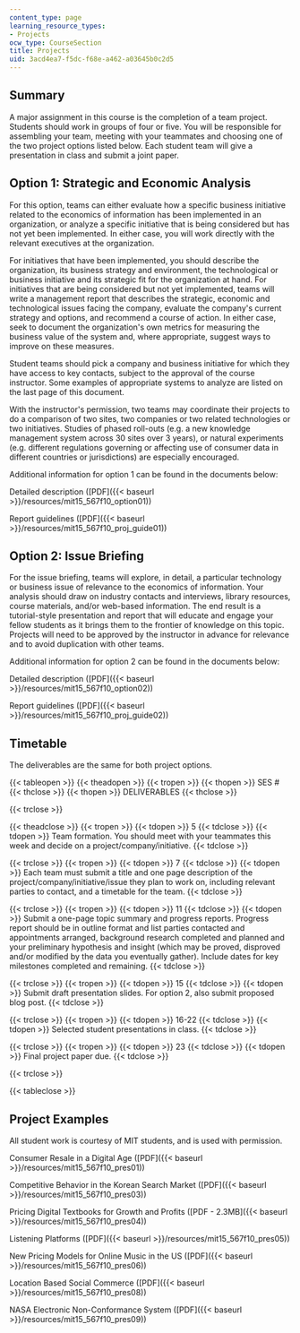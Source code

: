 ```yaml
---
content_type: page
learning_resource_types:
- Projects
ocw_type: CourseSection
title: Projects
uid: 3acd4ea7-f5dc-f68e-a462-a03645b0c2d5
---
```


Summary
-------

A major assignment in this course is the completion of a team project. Students should work in groups of four or five. You will be responsible for assembling your team, meeting with your teammates and choosing one of the two project options listed below. Each student team will give a presentation in class and submit a joint paper.

Option 1: Strategic and Economic Analysis
-----------------------------------------

For this option, teams can either evaluate how a specific business initiative related to the economics of information has been implemented in an organization, or analyze a specific initiative that is being considered but has not yet been implemented. In either case, you will work directly with the relevant executives at the organization.

For initiatives that have been implemented, you should describe the organization, its business strategy and environment, the technological or business initiative and its strategic fit for the organization at hand. For initiatives that are being considered but not yet implemented, teams will write a management report that describes the strategic, economic and technological issues facing the company, evaluate the company's current strategy and options, and recommend a course of action. In either case, seek to document the organization's own metrics for measuring the business value of the system and, where appropriate, suggest ways to improve on these measures.

Student teams should pick a company and business initiative for which they have access to key contacts, subject to the approval of the course instructor. Some examples of appropriate systems to analyze are listed on the last page of this document.

With the instructor's permission, two teams may coordinate their projects to do a comparison of two sites, two companies or two related technologies or two initiatives. Studies of phased roll-outs (e.g. a new knowledge management system across 30 sites over 3 years), or natural experiments (e.g. different regulations governing or affecting use of consumer data in different countries or jurisdictions) are especially encouraged.

Additional information for option 1 can be found in the documents below:

Detailed description ([PDF]({{< baseurl >}}/resources/mit15_567f10_option01))

Report guidelines ([PDF]({{< baseurl >}}/resources/mit15_567f10_proj_guide01))

Option 2: Issue Briefing
------------------------

For the issue briefing, teams will explore, in detail, a particular technology or business issue of relevance to the economics of information. Your analysis should draw on industry contacts and interviews, library resources, course materials, and/or web-based information. The end result is a tutorial-style presentation and report that will educate and engage your fellow students as it brings them to the frontier of knowledge on this topic. Projects will need to be approved by the instructor in advance for relevance and to avoid duplication with other teams.

Additional information for option 2 can be found in the documents below:

Detailed description ([PDF]({{< baseurl >}}/resources/mit15_567f10_option02))

Report guidelines ([PDF]({{< baseurl >}}/resources/mit15_567f10_proj_guide02))

Timetable
---------

The deliverables are the same for both project options.

{{< tableopen >}}
{{< theadopen >}}
{{< tropen >}}
{{< thopen >}}
SES #
{{< thclose >}}
{{< thopen >}}
DELIVERABLES
{{< thclose >}}

{{< trclose >}}

{{< theadclose >}}
{{< tropen >}}
{{< tdopen >}}
5
{{< tdclose >}}
{{< tdopen >}}
Team formation. You should meet with your teammates this week and decide on a project/company/initiative.
{{< tdclose >}}

{{< trclose >}}
{{< tropen >}}
{{< tdopen >}}
7
{{< tdclose >}}
{{< tdopen >}}
Each team must submit a title and one page description of the project/company/initiative/issue they plan to work on, including relevant parties to contact, and a timetable for the team.
{{< tdclose >}}

{{< trclose >}}
{{< tropen >}}
{{< tdopen >}}
11
{{< tdclose >}}
{{< tdopen >}}
Submit a one-page topic summary and progress reports. Progress report should be in outline format and list parties contacted and appointments arranged, background research completed and planned and your preliminary hypothesis and insight (which may be proved, disproved and/or modified by the data you eventually gather). Include dates for key milestones completed and remaining.
{{< tdclose >}}

{{< trclose >}}
{{< tropen >}}
{{< tdopen >}}
15
{{< tdclose >}}
{{< tdopen >}}
Submit draft presentation slides. For option 2, also submit proposed blog post.
{{< tdclose >}}

{{< trclose >}}
{{< tropen >}}
{{< tdopen >}}
16-22
{{< tdclose >}}
{{< tdopen >}}
Selected student presentations in class.
{{< tdclose >}}

{{< trclose >}}
{{< tropen >}}
{{< tdopen >}}
23
{{< tdclose >}}
{{< tdopen >}}
Final project paper due.
{{< tdclose >}}

{{< trclose >}}

{{< tableclose >}}

Project Examples
----------------

All student work is courtesy of MIT students, and is used with permission.

Consumer Resale in a Digital Age ([PDF]({{< baseurl >}}/resources/mit15_567f10_pres01))

Competitive Behavior in the Korean Search Market ([PDF]({{< baseurl >}}/resources/mit15_567f10_pres03))

Pricing Digital Textbooks for Growth and Profits ([PDF - 2.3MB]({{< baseurl >}}/resources/mit15_567f10_pres04))

Listening Platforms ([PDF]({{< baseurl >}}/resources/mit15_567f10_pres05))

New Pricing Models for Online Music in the US ([PDF]({{< baseurl >}}/resources/mit15_567f10_pres06))

Location Based Social Commerce ([PDF]({{< baseurl >}}/resources/mit15_567f10_pres08))

NASA Electronic Non-Conformance System ([PDF]({{< baseurl >}}/resources/mit15_567f10_pres09))